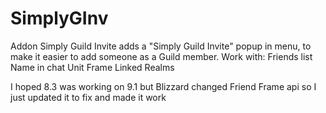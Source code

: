 # SimplyGInv
Addon
Simply Guild Invite adds a "Simply Guild Invite" popup in menu, to make it easier to add someone as a Guild member.
Work with:
 Friends list
 Name in chat
 Unit Frame
 Linked Realms
 
I hoped 8.3 was working on 9.1 but Blizzard changed Friend Frame api so I just updated it to fix and made it work
